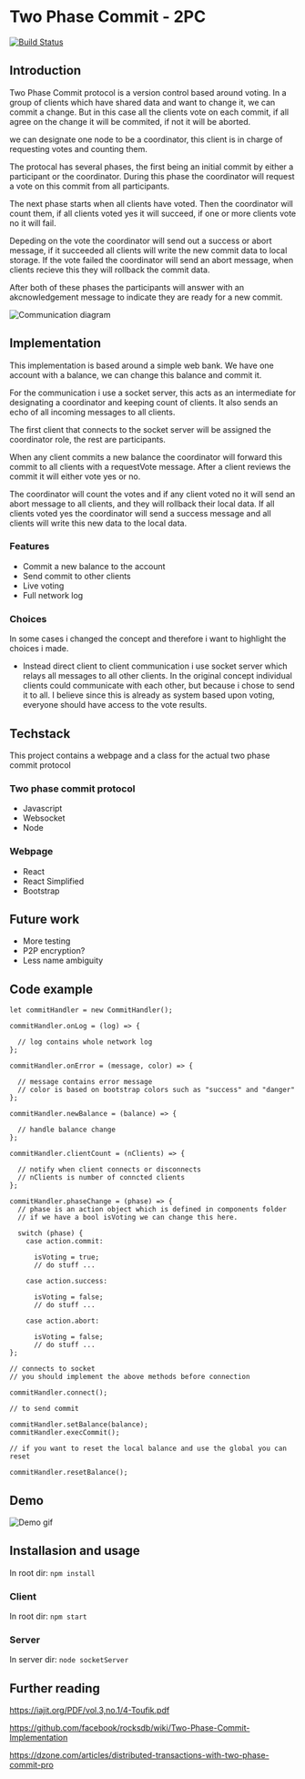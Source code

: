 # Two Phase Commit - 2PC

[![Build Status](https://travis-ci.com/JLMadsen/twoPhaseCommit.svg?token=wJdgix4kVLGxzJzesfZK&branch=master)](https://travis-ci.com/JLMadsen/twoPhaseCommit)

## Introduction

Two Phase Commit protocol is a version control based around voting. In a group of clients which have shared data and want to change it, we can commit a change. But in this case all the clients vote on each commit, if all agree on the change it will be commited, if not it will be aborted. 

we can designate one node to be a coordinator, this client is in charge of requesting votes and counting them.

The protocal has several phases, the first being an initial commit by either a participant or the coordinator.
During this phase the coordinator will request a vote on this commit from all participants.

The next phase starts when all clients have voted. Then the coordinator will count them, if all clients voted yes it will succeed, if one or more clients vote no it will fail.

Depeding on the vote the coordinator will send out a success or abort message, if it succeeded all clients will write the new commit data to local storage. If the vote failed the coordinator will send an abort message, when clients recieve this they will rollback the commit data.

After both of these phases the participants will answer with an akcnowledgement message to indicate they are ready for a new commit.

![Communication diagram](https://i.imgur.com/0UsgsfH.png)

## Implementation

This implementation is based around a simple web bank. We have one account with a balance, we can change this balance and commit it.

For the communication i use a socket server, this acts as an intermediate for designating a coordinator and keeping count of clients. It also sends an echo of all incoming messages to all clients.

The first client that connects to the socket server will be assigned the coordinator role, the rest are participants.

When any client commits a new balance the coordinator will forward this commit to all clients with a requestVote message.
After a client reviews the commit it will either vote yes or no.

The coordinator will count the votes and if any client voted no it will send an abort message to all clients, and they will rollback their local data. If all clients voted yes the coordinator will send a success message and all clients will write this new data to the local data.

### Features

- Commit a new balance to the account
- Send commit to other clients
- Live voting
- Full network log

### Choices

In some cases i changed the concept and therefore i want to highlight the choices i made.

- Instead direct client to client communication i use socket server which relays all messages to all other clients. In the original concept individual clients could communicate with each other, but because i chose to send it to all. I believe since this is already as system based upon voting, everyone should have access to the vote results.

## Techstack

This project contains a webpage and a class for the actual two phase commit protocol

### Two phase commit protocol

- Javascript
- Websocket
- Node

### Webpage

- React
- React Simplified
- Bootstrap

## Future work

- More testing
- P2P encryption?
- Less name ambiguity

## Code example

```
let commitHandler = new CommitHandler();

commitHandler.onLog = (log) => {

  // log contains whole network log
};

commitHandler.onError = (message, color) => {

  // message contains error message
  // color is based on bootstrap colors such as "success" and "danger"
};

commitHandler.newBalance = (balance) => {

  // handle balance change
};

commitHandler.clientCount = (nClients) => {

  // notify when client connects or disconnects
  // nClients is number of conncted clients
};

commitHandler.phaseChange = (phase) => {
  // phase is an action object which is defined in components folder
  // if we have a bool isVoting we can change this here.
  
  switch (phase) {
    case action.commit:
    
      isVoting = true;
      // do stuff ...
      
    case action.success:
    
      isVoting = false;
      // do stuff ...
      
    case action.abort:
    
      isVoting = false;
      // do stuff ...
};

// connects to socket
// you should implement the above methods before connection

commitHandler.connect();

// to send commit

commitHandler.setBalance(balance);
commitHandler.execCommit();

// if you want to reset the local balance and use the global you can reset

commitHandler.resetBalance();
```

## Demo

![Demo gif](https://i.imgur.com/xoE2JTM.gif)

## Installasion and usage
In root dir: 
`npm install`

### Client
In root dir: 
`npm start`

### Server
In server dir:
`node socketServer`

## Further reading

https://iajit.org/PDF/vol.3,no.1/4-Toufik.pdf

https://github.com/facebook/rocksdb/wiki/Two-Phase-Commit-Implementation

https://dzone.com/articles/distributed-transactions-with-two-phase-commit-pro
